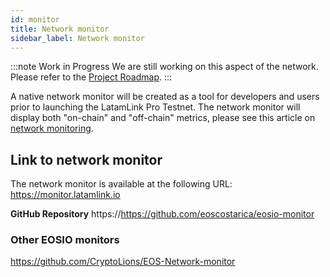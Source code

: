 ```yaml
---
id: monitor
title: Network monitor
sidebar_label: Network monitor
---
```


:::note Work in Progress
We are still working on this aspect of the network. Please refer to the [Project Roadmap](./roadmap.md).
:::

A native network monitor will be created as a tool for developers and users prior to launching the LatamLink Pro Testnet. The network monitor will display both "on-chain" and "off-chain" metrics, please see this article on [network monitoring](monitoring.md).

## Link to network monitor
The network monitor is available at the following URL: https://monitor.latamlink.io

**GitHub Repository** https://https://github.com/eoscostarica/eosio-monitor
 
### Other EOSIO monitors

https://github.com/CryptoLions/EOS-Network-monitor



